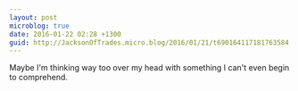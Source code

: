```yaml
---
layout: post
microblog: true
date: 2016-01-22 02:28 +1300
guid: http://JacksonOfTrades.micro.blog/2016/01/21/t690164117181763584.html
---
```

Maybe I'm thinking way too over my head with something I can't even begin to comprehend.
